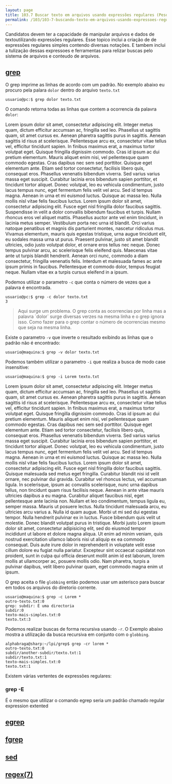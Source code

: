 ```yaml
---
layout: page
title: 103.7 Buscar texto em arquivos usando expressões regulares (Peso 2)
permalink: /103/103-7-buscando-texto-em-arquivos-usando-expressoes-regulares
---
```



Candidatos devem ter a capacidade de manipular arquivos e dados de textoutilizando expressões regulares. Esse topico inclui a criação de de expressões regulares simples contendo diversas notações. E tambem inclui a tulização dessas expressoes e ferramentas para relizar buscas pelo sistema de arquivos e conteudo de arquivos.

## [grep](/103/103.7-buscando-texto-em-arquivos-usando-expressoes-regulares#grep)

O grep imprime as linhas de acordo com um padrão. No exemplo abaixo eu procuro pela palara `dolor` dentro do arquivo `texto.txt`

	usuario@pc:$ grep dolor texto.txt

O comando retorna todas as linhas que contem a ocorrencia da palavra `dolor`:

Lorem ipsum <span class="red">dolor</span> sit amet, consectetur adipiscing elit. Integer metus quam, dictum efficitur accumsan ac, fringilla sed leo. Phasellus ut sagittis quam, sit amet cursus ex. Aenean pharetra sagittis purus in sagittis. Aenean sagittis id risus at scelerisque. Pellentesque arcu ex, consectetur vitae tellus vel, efficitur tincidunt sapien. In finibus maximus erat, a maximus tortor volutpat eget. Quisque fringilla dignissim commodo. Cras id ipsum ac dui pretium elementum. Mauris aliquet enim nisi, vel pellentesque quam commodo egestas. Cras dapibus nec sem sed porttitor. Quisque eget elementum ante.
Etiam sed tortor consectetur, facilisis libero quis, consequat eros. Phasellus venenatis bibendum viverra. Sed varius varius massa eget suscipit. Curabitur lacinia eros bibendum sapien porttitor, et tincidunt tortor aliquet. Donec volutpat, leo eu vehicula condimentum, justo lacus tempus nunc, eget fermentum felis velit vel arcu. Sed id tempus magna. Aenean in urna et mi euismod luctus. Quisque ac massa leo. Nulla mollis nisl vitae felis faucibus luctus. Lorem ipsum <span class="red">dolor</span> sit amet, consectetur adipiscing elit. Fusce eget nisl fringilla <span class="red">dolor</span> faucibus sagittis.
Suspendisse in velit a <span class="red">dolor</span> convallis bibendum faucibus et turpis. Nullam rhoncus eros vel aliquet mattis. Phasellus auctor ante vel enim tincidunt, in lacinia metus semper. Vestibulum porta nec urna id blandit. Orci varius natoque penatibus et magnis dis parturient montes, nascetur ridiculus mus. Vivamus elementum, mauris quis egestas tristique, urna augue tincidunt elit, eu sodales massa urna ut purus. Praesent pulvinar, justo sit amet blandit ultricies, odio justo volutpat <span class="red">dolor</span>, et ornare eros tellus nec neque. Donec tempus pulvinar arcu, ac scelerisque felis eleifend quis. Maecenas vitae ante ut turpis blandit hendrerit. Aenean orci nunc, commodo a diam consectetur, fringilla venenatis felis. Interdum et malesuada fames ac ante ipsum primis in faucibus. Pellentesque et commodo <span class="red">dolor</span>, tempus feugiat neque. Nullam vitae ex a turpis cursus eleifend in a ipsum.

Podemos utilizar o parametro `-c` que conta o número de vezes que a palavra é encontrada.

	usuario@pc:$ grep -c dolor texto.txt
	3

<blockquote>
Aqui surge um problema. O grep conta as ocorrencias por linha mas a palavra `dolor` surge diversas verzes na mesma linha e o grep ignora isso. Como fazer para o grep contar o número de ocorrencias mesmo que seja na mesma linha.
</blockquote>


Existe o parametro `-v` que inverte o resultado exibindo as linhas que o padrão não é encontrado:


	usuario@maquina:$ grep -v dolor texto.txt

Podemos também utilizar o parametro `-i` que realiza a busca de modo case insensitive:


	usuario@maquina:$ grep -i Lorem texto.txt	


<span class="red">Lorem</span> ipsum dolor sit amet, consectetur adipiscing elit. Integer metus quam, dictum efficitur accumsan ac, fringilla sed leo. Phasellus ut sagittis quam, sit amet cursus ex. Aenean pharetra sagittis purus in sagittis. Aenean sagittis id risus at scelerisque. Pellentesque arcu ex, consectetur vitae tellus vel, efficitur tincidunt sapien. In finibus maximus erat, a maximus tortor volutpat eget. Quisque fringilla dignissim commodo. Cras id ipsum ac dui pretium elementum. Mauris aliquet enim nisi, vel pellentesque quam commodo egestas. Cras dapibus nec sem sed porttitor. Quisque eget elementum ante.
Etiam sed tortor consectetur, facilisis libero quis, consequat eros. Phasellus venenatis bibendum viverra. Sed varius varius massa eget suscipit. Curabitur lacinia eros bibendum sapien porttitor, et tincidunt tortor aliquet. Donec volutpat, leo eu vehicula condimentum, justo lacus tempus nunc, eget fermentum felis velit vel arcu. Sed id tempus magna. Aenean in urna et mi euismod luctus. Quisque ac massa leo. Nulla mollis nisl vitae felis faucibus luctus. <span class="red">Lorem</span> ipsum dolor sit amet, consectetur adipiscing elit. Fusce eget nisl fringilla dolor faucibus sagittis.
Quisque malesuada sed metus eget fringilla. Curabitur blandit nisi id velit ornare, nec pulvinar dui gravida. Curabitur vel rhoncus lectus, vel accumsan ligula. In scelerisque, ipsum ac convallis scelerisque, nunc urna dapibus tellus, non tincidunt quam risus facilisis neque. Aenean in ante vitae mauris ultricies dapibus a eu magna. Curabitur aliquet faucibus nisl, eget pellentesque ante lacinia non. Nullam et leo condimentum, tempus ligula eu, semper massa. Mauris ut posuere lectus. Nulla tincidunt malesuada arcu, eu ultricies arcu varius a. Nulla id quam augue. Morbi ut mi sed dui egestas tempor. Nulla hendrerit pulvinar ex in luctus. Fusce bibendum quis velit ut molestie. Donec blandit volutpat purus in tristique. Morbi justo <span class="red">Lorem </span>ipsum dolor sit amet, consectetur adipisicing elit, sed do eiusmod
tempor incididunt ut labore et dolore magna aliqua. Ut enim ad minim veniam,
quis nostrud exercitation ullamco laboris nisi ut aliquip ex ea commodo
consequat. Duis aute irure dolor in reprehenderit in voluptate velit esse
cillum dolore eu fugiat nulla pariatur. Excepteur sint occaecat cupidatat non
proident, sunt in culpa qui officia deserunt mollit anim id est laborum, <span class="red">lorem</span> mollis at ullamcorper ac, posuere mollis odio. Nam pharetra, turpis a pulvinar dapibus, velit libero pulvinar quam, eget commodo magna enim ut ipsum.

O grep aceita o file `globbing` então podemos usar um asterisco para buscar em todos os arquivos do diretorio corrente.

	usuario@maquina:$ grep -c Lorem *  
	outro-texto.txt:0
	grep: subdir: É uma directoria
	subdir:0
	texto-mais-simples.txt:0
	texto.txt:3

Podemos realizar buscas de forma recursiva usando `-r`. O Exemplo abaixo mostra a utilização da busca recursiva em conjunto com o `globbing`.


	alphabraga@sharp:~/lpi/grep$ grep -cr lorem * 
	outro-texto.txt:0
	subdir/another-subdir/texto.txt:1
	subdir/texto.txt:1
	texto-mais-simples.txt:0
	texto.txt:1


Existem várias vertentes de expressões regulares:

### grep -E

É o mesmo que utilizar o comando egrep seria um padrão chamado regular expression extented




## [egrep](/103/103.7-buscando-texto-em-arquivos-usando-expressoes-regulares#grep)


## [fgrep](/103/103.7-buscando-texto-em-arquivos-usando-expressoes-regulares#fgrep)


## [sed](/103/103.7-buscando-texto-em-arquivos-usando-expressoes-regulares#sed)


## [regex(7)](/103/103.7-buscando-texto-em-arquivos-usando-expressoes-regulares#regex-7)